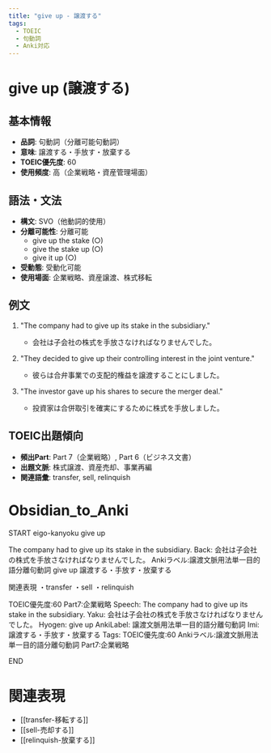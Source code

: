 ```yaml
---
title: "give up - 譲渡する"
tags:
  - TOEIC
  - 句動詞
  - Anki対応
---
```


# give up (譲渡する)

## 基本情報
- **品詞**: 句動詞（分離可能句動詞）
- **意味**: 譲渡する・手放す・放棄する
- **TOEIC優先度**: 60
- **使用頻度**: 高（企業戦略・資産管理場面）

## 語法・文法
- **構文**: SVO（他動詞的使用）
- **分離可能性**: 分離可能
  - give up the stake (○)
  - give the stake up (○)
  - give it up (○)
- **受動態**: 受動化可能
- **使用場面**: 企業戦略、資産譲渡、株式移転

## 例文
1. "The company had to give up its stake in the subsidiary."
   - 会社は子会社の株式を手放さなければなりませんでした。

2. "They decided to give up their controlling interest in the joint venture."
   - 彼らは合弁事業での支配的権益を譲渡することにしました。

3. "The investor gave up his shares to secure the merger deal."
   - 投資家は合併取引を確実にするために株式を手放しました。

## TOEIC出題傾向
- **頻出Part**: Part 7（企業戦略）, Part 6（ビジネス文書）
- **出題文脈**: 株式譲渡、資産売却、事業再編
- **関連語彙**: transfer, sell, relinquish

# Obsidian_to_Anki
START
eigo-kanyoku
give up

The company had to give up its stake in the subsidiary.
Back: 
会社は子会社の株式を手放さなければなりませんでした。
Ankiラベル:譲渡文脈用法単一目的語分離句動詞
give up
譲渡する・手放す・放棄する

関連表現
・transfer
・sell
・relinquish

TOEIC優先度:60
Part7:企業戦略
Speech: The company had to give up its stake in the subsidiary.
Yaku: 会社は子会社の株式を手放さなければなりませんでした。
Hyogen: give up
AnkiLabel: 譲渡文脈用法単一目的語分離句動詞
Imi: 譲渡する・手放す・放棄する
Tags: TOEIC優先度:60 Ankiラベル:譲渡文脈用法単一目的語分離句動詞 Part7:企業戦略
<!--ID: 1754412121122-->
END

# 関連表現
- [[transfer-移転する]]
- [[sell-売却する]]
- [[relinquish-放棄する]]